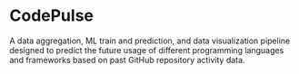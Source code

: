 # CodePulse
A data aggregation, ML train and prediction, and data visualization pipeline designed to predict the future usage of different programming languages and frameworks based on past GitHub repository activity data.
